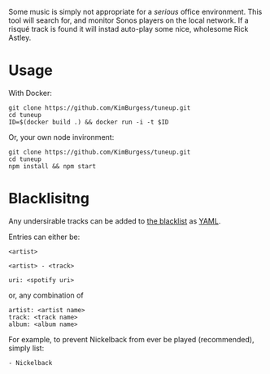 Some music is simply not appropriate for a *serious* office environment. This tool will search for, and monitor Sonos players on the local network. If a risqué track is found it will instad auto-play some nice, wholesome Rick Astley.

# Usage

With Docker:

    git clone https://github.com/KimBurgess/tuneup.git
    cd tuneup
    ID=$(docker build .) && docker run -i -t $ID

Or, your own node invironment:

    git clone https://github.com/KimBurgess/tuneup.git
    cd tuneup
    npm install && npm start

# Blacklisitng

Any undersirable tracks can be added to [the blacklist](blacklist.yml) as [YAML](http://yaml.org/).

Entries can either be:

    <artist>

    <artist> - <track>

    uri: <spotify uri>

or, any combination of

    artist: <artist name>
    track: <track name>
    album: <album name>

For example, to prevent Nickelback from ever be played (recommended), simply list:

    - Nickelback
